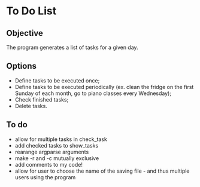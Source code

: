# To Do List
## Objective
The program generates a list of tasks for a given day.
## Options
- Define tasks to be executed once;
- Define tasks to be executed periodically (ex. clean the fridge on the first Sunday of each month, go to piano classes every Wednesday);
- Check finished tasks;
- Delete tasks.
## To do
- allow for multiple tasks in check_task
- add checked tasks to show_tasks
- rearange argparse arguments
- make -r and -c mutually exclusive
- add comments to my code!
- allow for user to choose the name of the saving file - and thus multiple users using the program
